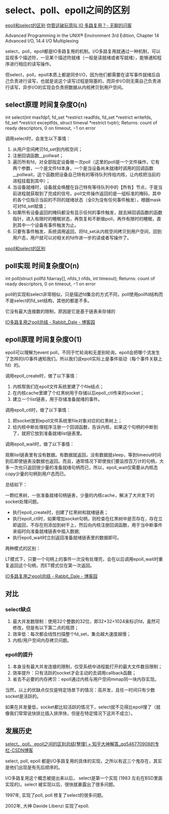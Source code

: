# select、poll、epoll之间的区别

[epoll和select的区别](https://blog.csdn.net/jiange_zh/article/details/50811553)
[你管这破玩意叫 IO 多路复用？- 无聊的闪客](https://mp.weixin.qq.com/s/YdIdoZ_yusVWza1PU7lWaw)

Advanced Programming in the UNIX® Environment 3rd Edition, Chapter 14 Advanced I/O, 14.4 I/O Multiplexing

select，poll，epoll都是IO多路复用的机制。I/O多路复用就通过一种机制，可以监视多个描述符，一旦某个描述符就绪（一般是读就绪或者写就绪），能够通知程序进行相应的读写操作。

但select，poll，epoll本质上都是同步I/O，因为他们都需要在读写事件就绪后自己负责进行读写，也就是说这个读写过程是阻塞的，而异步I/O则无需自己负责进行读写，异步I/O的实现会负责把数据从内核拷贝到用户空间。

## select原理 时间复杂度O(n)

int select(int maxfdp1, fd_set *restrict readfds,
    fd_set *restrict writefds, fd_set *restrict exceptfds, struct timeval *restrict tvptr);
        Returns: count of ready descriptors, 0 on timeout, −1 on error

调用select时，会发生以下事情：

1. 从用户空间拷贝fd_set到内核空间；
2. 注册回调函数__pollwait；
3. 遍历所有fd，对全部指定设备做一次poll（这里的poll是一个文件操作，它有两个参数，一个是文件fd本身，一个是当设备尚未就绪时调用的回调函数__pollwait，这个函数把设备自己特有的等待队列传给内核，让内核把当前的进程挂载到其中）；
4. 当设备就绪时，设备就会唤醒在自己特有等待队列中的【所有】节点，于是当前进程就获取到了完成的信号。poll文件操作返回的是一组标准的掩码，其中的各个位指示当前的不同的就绪状态（全0为没有任何事件触发），根据mask可对fd_set赋值；
5. 如果所有设备返回的掩码都没有显示任何的事件触发，就去掉回调函数的函数指针，进入有限时的睡眠状态，再恢复和不断做poll，再作有限时的睡眠，直到其中一个设备有事件触发为止。
6. 只要有事件触发，系统调用返回，将fd_set从内核空间拷贝到用户空间，回到用户态，用户就可以对相关的fd作进一步的读或者写操作了。

[epoll和select的区别](https://blog.csdn.net/jiange_zh/article/details/50811553)

## poll实现 时间复杂度O(n)

int poll(struct pollfd fdarray[], nfds_t nfds, int timeout);
    Returns: count of ready descriptors, 0 on timeout, −1 on error

poll的实现和select非常相似，只是描述fd集合的方式不同，poll使用pollfd结构而不是select的fd_set结构，其他的都差不多。

它没有最大连接数的限制，原因是它是基于链表来存储的

[IO多路复用之poll总结 - Rabbit_Dale - 博客园](https://www.cnblogs.com/Anker/archive/2013/08/15/3261006.html)

## epoll原理 时间复杂度O(1)

epoll可以理解为event poll，不同于忙轮询和无差别轮询，epoll会把哪个流发生了怎样的I/O事件通知我们。所以我们说epoll实际上是事件驱动（每个事件关联上fd）的。

调用epoll_create时，做了以下事情：

1. 内核帮我们在epoll文件系统里建了个file结点；
2. 在内核cache里建了个红黑树用于存储以后epoll_ctl传来的socket；
3. 建立一个list链表，用于存储准备就绪的事件。

调用epoll_ctl时，做了以下事情：

1. 把socket放到epoll文件系统里file对象对应的红黑树上；
2. 给内核中断处理程序注册一个回调函数，告诉内核，如果这个句柄的中断到了，就把它放到准备就绪list链表里。

调用epoll_wait时，做了以下事情：

观察list链表里有没有数据。有数据就返回，没有数据就sleep，等到timeout时间到后即使链表没数据也返回。而且，通常情况下即使我们要监控百万计的句柄，大多一次也只返回很少量的准备就绪句柄而已，所以，epoll_wait仅需要从内核态copy少量的句柄到用户态而已。

总结如下：

一颗红黑树，一张准备就绪句柄链表，少量的内核cache，解决了大并发下的socket处理问题。

* 执行epoll_create时，创建了红黑树和就绪链表；
* 执行epoll_ctl时，如果增加socket句柄，则检查在红黑树中是否存在，存在立即返回，不存在则添加到树干上，然后向内核注册回调函数，用于当中断事件来临时向准备就绪链表中插入数据;
* 执行epoll_wait时立刻返回准备就绪链表里的数据即可。

两种模式的区别：

LT模式下，只要一个句柄上的事件一次没有处理完，会在以后调用epoll_wait时重复返回这个句柄，而ET模式仅在第一次返回。

[IO多路复用之epoll总结 - Rabbit_Dale - 博客园](https://www.cnblogs.com/Anker/archive/2013/08/17/3263780.html)

## 对比

### select缺点

1. 最大并发数限制：使用32个整数的32位，即32*32=1024来标识fd，虽然可修改，但是有以下第二点的瓶颈；
2. 效率低：每次都会线性扫描整个fd_set，集合越大速度越慢；
3. 内核/用户空间内存拷贝问题。

### epoll的提升

1. 本身没有最大并发连接的限制，仅受系统中进程能打开的最大文件数目限制；
2. 效率提升：只有活跃的socket才会主动的去调用callback函数；
3. 省去不必要的内存拷贝：epoll通过内核与用户空间mmap同一块内存实现。

当然，以上的优缺点仅仅是特定场景下的情况：高并发，且任一时间只有少数socket是活跃的。

如果在并发量低，socket都比较活跃的情况下，select就不见得比epoll慢了（就像我们常常说快排比插入排序快，但是在特定情况下这并不成立）。

## 发展历史

[select、poll、epoll之间的区别总结[整理] + 知乎大神解答_qq546770908的专栏-CSDN博客](https://blog.csdn.net/qq546770908/article/details/53082870)

select, poll, epoll 都是I/O多路复用的具体的实现，之所以有这三个鬼存在，其实是他们出现是有先后顺序的。

I/O多路复用这个概念被提出来以后， select是第一个实现 (1983 左右在BSD里面实现的)。select 被实现以后，很快就暴露出了很多问题。

1997年, 实现了poll, poll 修复了select的很多问题。

2002年, 大神 Davide Libenzi 实现了epoll.

